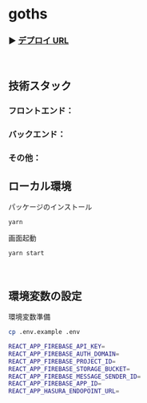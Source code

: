 # goths

### ▶ <a href="https://goths.vercel.app/" target="_blank" rel="noopener noreferrer">デプロイ URL</a>

</br>

## 技術スタック
### フロントエンド：
### バックエンド：

### その他：



## ローカル環境

パッケージのインストール

```
yarn
```

画面起動

```bash
yarn start
```

</br>

## 環境変数の設定

環境変数準備

```bash
cp .env.example .env
```

```bash
REACT_APP_FIREBASE_API_KEY=
REACT_APP_FIREBASE_AUTH_DOMAIN=
REACT_APP_FIREBASE_PROJECT_ID=
REACT_APP_FIREBASE_STORAGE_BUCKET=
REACT_APP_FIREBASE_MESSAGE_SENDER_ID=
REACT_APP_FIREBASE_APP_ID=
REACT_APP_HASURA_ENDOPOINT_URL=
```
